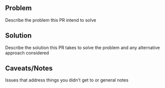 ## Problem
Describe the problem this PR intend to solve

## Solution
Describe the solution this PR takes to solve the problem and any alternative approach considered

## Caveats/Notes
Issues that address things you didn't get to or general notes
